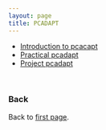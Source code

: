 ```yaml
---
layout: page
title: PCADAPT
---
```


* [Introduction to pcacapt](../data/pcadapt_intro.pdf)
* [Practical pcadapt](./PCAdapt_practical.md)
* [Project pcadapt](./Project.md)

<br/>

### Back

Back to [first page](../index.md).
